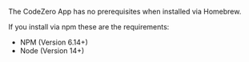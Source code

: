 The CodeZero App has no prerequisites when installed via Homebrew.

If you install via npm these are the requirements:

* NPM (Version 6.14+)
* Node (Version 14+)
